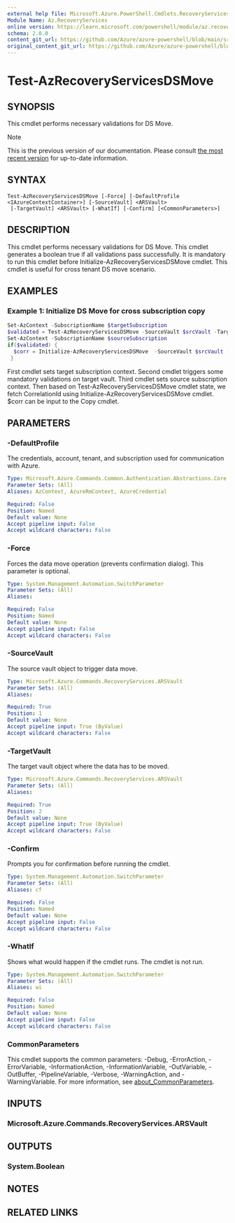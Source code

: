 ```yaml
---
external help file: Microsoft.Azure.PowerShell.Cmdlets.RecoveryServices.Backup.dll-Help.xml
Module Name: Az.RecoveryServices
online version: https://learn.microsoft.com/powershell/module/az.recoveryservices/test-azrecoveryservicesdsmove
schema: 2.0.0
content_git_url: https://github.com/Azure/azure-powershell/blob/main/src/RecoveryServices/RecoveryServices/help/Test-AzRecoveryServicesDSMove.md
original_content_git_url: https://github.com/Azure/azure-powershell/blob/main/src/RecoveryServices/RecoveryServices/help/Test-AzRecoveryServicesDSMove.md
---
```


# Test-AzRecoveryServicesDSMove

## SYNOPSIS
This cmdlet performs necessary validations for DS Move.

> [!NOTE]
>This is the previous version of our documentation. Please consult [the most recent version](/powershell/module/az.recoveryservices/test-azrecoveryservicesdsmove) for up-to-date information.

## SYNTAX

```
Test-AzRecoveryServicesDSMove [-Force] [-DefaultProfile <IAzureContextContainer>] [-SourceVault] <ARSVault>
 [-TargetVault] <ARSVault> [-WhatIf] [-Confirm] [<CommonParameters>]
```

## DESCRIPTION
This cmdlet performs necessary validations for DS Move. This cmdlet generates a boolean true if 
all validations pass successfully. It is mandatory to run this cmdlet before Initialize-AzRecoveryServicesDSMove
cmdlet. This cmdlet is useful for cross tenant DS move scenario.

## EXAMPLES

### Example 1: Initialize DS Move for cross subscription copy
```powershell
Set-AzContext -SubscriptionName $targetSubscription
$validated = Test-AzRecoveryServicesDSMove -SourceVault $srcVault -TargetVault $trgVault -Force
Set-AzContext -SubscriptionName $sourceSubscription
if($validated) {
  $corr = Initialize-AzRecoveryServicesDSMove  -SourceVault $srcVault -TargetVault $trgVault
 }
```

First cmdlet sets target subscription context. 
Second cmdlet triggers some mandatory validations on target vault.
Third cmdlet sets source subscription context.
Then based on Test-AzRecoveryServicesDSMove cmdlet state, we fetch CorrelationId using
Initialize-AzRecoveryServicesDSMove cmdlet. $corr can be input to the Copy cmdlet.

## PARAMETERS

### -DefaultProfile
The credentials, account, tenant, and subscription used for communication with Azure.

```yaml
Type: Microsoft.Azure.Commands.Common.Authentication.Abstractions.Core.IAzureContextContainer
Parameter Sets: (All)
Aliases: AzContext, AzureRmContext, AzureCredential

Required: False
Position: Named
Default value: None
Accept pipeline input: False
Accept wildcard characters: False
```

### -Force
Forces the data move operation (prevents confirmation dialog).
This parameter is optional.

```yaml
Type: System.Management.Automation.SwitchParameter
Parameter Sets: (All)
Aliases:

Required: False
Position: Named
Default value: None
Accept pipeline input: False
Accept wildcard characters: False
```

### -SourceVault
The source vault object to trigger data move.

```yaml
Type: Microsoft.Azure.Commands.RecoveryServices.ARSVault
Parameter Sets: (All)
Aliases:

Required: True
Position: 1
Default value: None
Accept pipeline input: True (ByValue)
Accept wildcard characters: False
```

### -TargetVault
The target vault object where the data has to be moved.

```yaml
Type: Microsoft.Azure.Commands.RecoveryServices.ARSVault
Parameter Sets: (All)
Aliases:

Required: True
Position: 2
Default value: None
Accept pipeline input: True (ByValue)
Accept wildcard characters: False
```

### -Confirm
Prompts you for confirmation before running the cmdlet.

```yaml
Type: System.Management.Automation.SwitchParameter
Parameter Sets: (All)
Aliases: cf

Required: False
Position: Named
Default value: None
Accept pipeline input: False
Accept wildcard characters: False
```

### -WhatIf
Shows what would happen if the cmdlet runs.
The cmdlet is not run.

```yaml
Type: System.Management.Automation.SwitchParameter
Parameter Sets: (All)
Aliases: wi

Required: False
Position: Named
Default value: None
Accept pipeline input: False
Accept wildcard characters: False
```

### CommonParameters
This cmdlet supports the common parameters: -Debug, -ErrorAction, -ErrorVariable, -InformationAction, -InformationVariable, -OutVariable, -OutBuffer, -PipelineVariable, -Verbose, -WarningAction, and -WarningVariable. For more information, see [about_CommonParameters](http://go.microsoft.com/fwlink/?LinkID=113216).

## INPUTS

### Microsoft.Azure.Commands.RecoveryServices.ARSVault

## OUTPUTS

### System.Boolean

## NOTES

## RELATED LINKS

